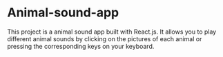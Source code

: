 # Animal-sound-app
This project is a animal sound app built with React.js. It allows you to play different animal sounds by clicking on the pictures of each animal or pressing the corresponding keys on your keyboard.
